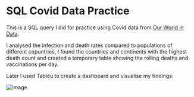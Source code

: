 # SQL Covid Data Practice

This is a SQL query I did for practice using Covid data from [Our World in Data](https://ourworldindata.org/covid-deaths).

I analysed the infection and death rates compared to populations of different copuntries, I found the countries and continents with the highest death count and created a temporary table
showing the rolling deaths and vaccinations per day.

Later I used Tableu to create a dashboard and visualise my findings: 

![image](https://user-images.githubusercontent.com/72686135/179932841-b7d1fcf5-33f9-4453-9be6-6f5b4bf74a8d.png)

